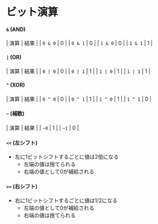 # ビット演算
#### `&` (AND)

| 演算    | 結果 |
| `0 & 0` | 0    |
| `0 & 1` | 0    |
| `1 & 0` | 0    |
| `1 & 1` | 1    |

#### `|` (OR)

| 演算    | 結果 |
| `0 | 0` | 0    |
| `0 | 1` | 1    |
| `1 | 0` | 1    |
| `1 | 1` | 1    |

#### `^` (XOR)

| 演算    | 結果 |
| `0 ^ 0` | 0    |
| `0 ^ 1` | 1    |
| `1 ^ 0` | 1    |
| `1 ^ 1` | 0    |

#### `~` (補数)

| 演算 | 結果 |
| `~0` | 1    |
| `~1` | 0    |

#### `<<` (左シフト)
- 左に1ビットシフトするごとに値は2倍になる
  - 左端の値は捨てられる
  - 右端の値として0が補給される

#### `>>` (右シフト)
- 右に1ビットシフトするごとに値は1/2になる
  - 左端の値として0が補給される
  - 右端の値は捨てられる
